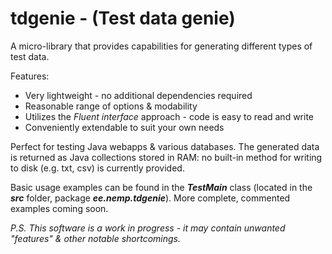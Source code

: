 tdgenie - (Test data genie)
=======
A micro-library that provides capabilities for generating different types of test data. 


Features:
* Very lightweight - no additional dependencies required
* Reasonable range of options & modability
* Utilizes the _Fluent interface_ approach - code is easy to read and write
* Conveniently extendable to suit your own needs
  

Perfect for testing Java webapps &amp; various databases. The generated data is returned as Java collections stored in RAM: 
no built-in method for writing to disk (e.g. txt, csv) is currently provided. 

Basic usage examples can be found in the **_TestMain_** class (located in the **_src_** folder, package 
**_ee.nemp.tdgenie_**). More complete, commented examples coming soon.





_P.S. This software is a work in progress - it may contain unwanted "features" & other notable shortcomings._
